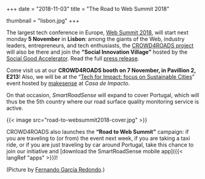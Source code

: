 +++
date = "2018-11-03"
title = "The Road to Web Summit 2018"

thumbnail = "lisbon.jpg"
+++

The largest tech conference in Europe, [Web&nbsp;Summit&nbsp;2018](https://websummit.com/), will start next monday **5 November** in **Lisbon**: among the giants of the Web, industry leaders, entrepreneurs, and tech enthusiasts, the [CROWD4ROADS project](http://www.c4rs.eu) will also be there and join the **“Social Innovation Village”** hosted by the [Social Good Accelerator](http://socialgoodaccelerator.eu/).
Read the full [press release](https://drive.google.com/file/d/152Cr7omy5XaId-E93zkgK-hs-zeuIMAi/view).

Come visit us at our **CROWD4ROADS booth on 7 November, in Pavillion 2, E213**!
Also, we will be at the “[Tech for Impact: focus on Sustainable Cities](https://www.eventbrite.com/e/tech-for-impact-focus-on-sustainable-cities-by-makesense-c40-soga-french-tech-tickets-51251152577)” event hosted by [makesense](https://makesense.org/en/) at *Casa de Impacto*.

On that occasion, *SmartRoadSense* will expand to cover Portugal, which will thus be the 5th country where our road surface quality monitoring service is active.

{{< image src="road-to-websummit2018-cover.jpg" >}}

CROWD4ROADS also launches the **“Road to Web Summit”** campaign: if you are traveling to (or from) the event next week, if you are taking a taxi ride, or if you are just traveling by car around Portugal, take this chance to join our initiative and [download the SmartRoadSense mobile app]({{< langRef "apps" >}})!

(Picture by [Fernando García Redondo](https://www.flickr.com/photos/fgr1986/28084300824/).)

